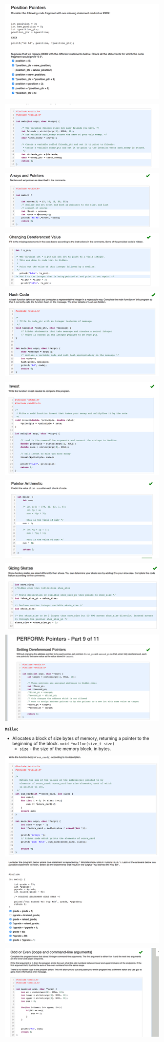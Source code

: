 
![](assets/REAMD-77d17.png)


![](assets/REAMD-38e0a.png)


![](assets/REAMD-15a56.png)


![](assets/REAMD-e28b7.png)


![](assets/REAMD-0c0b6.png)

![](assets/REAMD-5ea5c.png)

![](assets/REAMD-725af.png)

![](assets/REAMD-43469.png)

![](assets/REAMD-009c3.png)


__`Malloc`__
+ Allocates a block of size bytes of memory, returning a pointer to the beginning of the block.
`void *malloc(size_t size)`
  + `size` - the size of the memory block, in bytes.


![](assets/REAMD-57ddf.png)

![](assets/REAMD-fad97.png)

![](assets/REAMD-a1e81.png)
